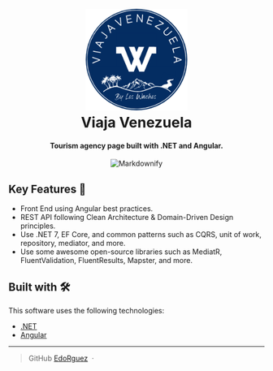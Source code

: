 
<h1 align="center">
  <br>
  <a href="http://www.amitmerchant.com/electron-markdownify"><img src="https://github.com/EdoRguez/tourism-agency/blob/master/assets/logo.png?raw=true" alt="Viaja Venezuela" width="200"></a>
  <br>
  Viaja Venezuela
  <br>
</h1>

<h4 align="center">Tourism agency page built with .NET and Angular.</h4>

<div align="center">
  <img src="https://github.com/EdoRguez/tourism-agency/blob/master/assets/page.gif" alt="Markdownify" width="720">
</div>

## Key Features 🚀

* Front End using Angular best practices.
* REST API following Clean Architecture & Domain-Driven Design principles.
* Use .NET 7, EF Core, and common patterns such as CQRS, unit of work, repository, mediator, and more.
* Use some awesome open-source libraries such as MediatR, FluentValidation, FluentResults, Mapster, and more.

## Built with 🛠️

This software uses the following technologies:

- [.NET](https://dotnet.microsoft.com/en-us/)
- [Angular](https://angular.io/)

---

> GitHub [EdoRguez](https://github.com/EdoRguez) &nbsp;&middot;&nbsp;

